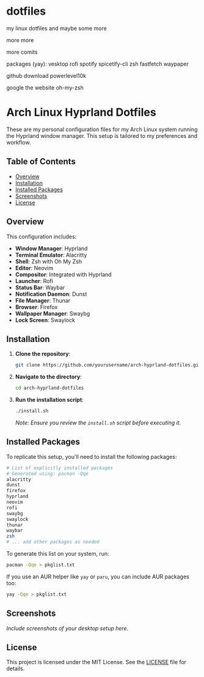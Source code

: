 # dotfiles
my linux dotfiles and maybe some more

more more

more comits

packages (yay):
vesktop
rofi
spotify
spicetify-cli
zsh
fastfetch
waypaper




github download
powerlevel10k

google the website
oh-my-zsh


# Arch Linux Hyprland Dotfiles

These are my personal configuration files for my Arch Linux system running the Hyprland window manager. This setup is tailored to my preferences and workflow.

## Table of Contents

- [Overview](#overview)
- [Installation](#installation)
- [Installed Packages](#installed-packages)
- [Screenshots](#screenshots)
- [License](#license)

## Overview

This configuration includes:

- **Window Manager**: Hyprland
- **Terminal Emulator**: Alacritty
- **Shell**: Zsh with Oh My Zsh
- **Editor**: Neovim
- **Compositor**: Integrated with Hyprland
- **Launcher**: Rofi
- **Status Bar**: Waybar
- **Notification Daemon**: Dunst
- **File Manager**: Thunar
- **Browser**: Firefox
- **Wallpaper Manager**: Swaybg
- **Lock Screen**: Swaylock

## Installation

1. **Clone the repository**:

   ```bash
   git clone https://github.com/yourusername/arch-hyprland-dotfiles.git
   ```

2. **Navigate to the directory**:

   ```bash
   cd arch-hyprland-dotfiles
   ```

3. **Run the installation script**:

   ```bash
   ./install.sh
   ```

   *Note: Ensure you review the `install.sh` script before executing it.*

## Installed Packages

To replicate this setup, you'll need to install the following packages:

```bash
# List of explicitly installed packages
# Generated using: pacman -Qqe
alacritty
dunst
firefox
hyprland
neovim
rofi
swaybg
swaylock
thunar
waybar
zsh
# ... add other packages as needed
```

To generate this list on your system, run:

```bash
pacman -Qqe > pkglist.txt
```

If you use an AUR helper like `yay` or `paru`, you can include AUR packages too:

```bash
yay -Qqe > pkglist.txt
```

## Screenshots

*Include screenshots of your desktop setup here.*

## License

This project is licensed under the MIT License. See the [LICENSE](LICENSE) file for details.
